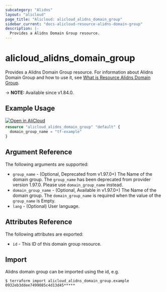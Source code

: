 ```yaml
---
subcategory: "Alidns"
layout: "alicloud"
page_title: "Alicloud: alicloud_alidns_domain_group"
sidebar_current: "docs-alicloud-resource-alidns-domain-group"
description: |-
  Provides a Alidns Domain Group resource.
---
```


# alicloud_alidns_domain_group

Provides a Alidns Domain Group resource. For information about Alidns Domain Group and how to use it, see [What is Resource Alidns Domain Group](https://www.alibabacloud.com/help/en/doc-detail/29762.htm).

-> **NOTE:** Available since v1.84.0.

## Example Usage

<div style="display: block;margin-bottom: 40px;"><div class="oics-button" style="float: right;position: absolute;margin-bottom: 10px;">
  <a href="https://api.aliyun.com/terraform?resource=alicloud_alidns_domain_group&exampleId=94227e53-1fa6-e3ef-e820-ebced293992b0d676a32&activeTab=example&spm=docs.r.alidns_domain_group.0.94227e531f&intl_lang=EN_US" target="_blank">
    <img alt="Open in AliCloud" src="https://img.alicdn.com/imgextra/i1/O1CN01hjjqXv1uYUlY56FyX_!!6000000006049-55-tps-254-36.svg" style="max-height: 44px; max-width: 100%;">
  </a>
</div></div>

```terraform
resource "alicloud_alidns_domain_group" "default" {
  domain_group_name = "tf-example"
}
```
## Argument Reference

The following arguments are supported:

* `group_name` - (Optional, Deprecated from v1.97.0+) The Name of the domain group. The `group_name` has been deprecated from provider version 1.97.0. Please use `domain_group_name` instead.
* `domain_group_name` - (Optional, Available in v1.97.0+) The Name of the domain group. The `domain_group_name` is required when the value of the `group_name`  is Empty.
* `lang` - (Optional) User language. 

## Attributes Reference

The following attributes are exported:

* `id` - This ID of this domain group resource.

## Import

Alidns domain group can be imported using the id, e.g.

```shell
$ terraform import alicloud_alidns_domain_group.example 0932eb3ddee7499085c4d13d45*****
```
